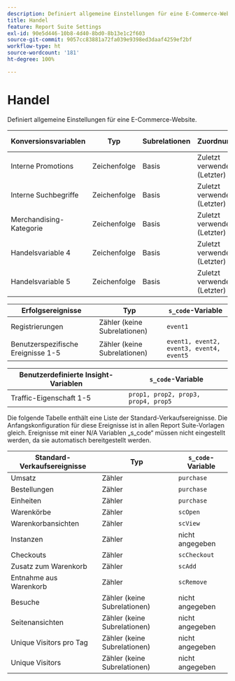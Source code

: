 ```yaml
---
description: Definiert allgemeine Einstellungen für eine E-Commerce-Website.
title: Handel
feature: Report Suite Settings
exl-id: 90e5d446-10b8-4d40-8bd0-8b13e1c2f603
source-git-commit: 9057cc83881a72fa039e9398ed3daaf4259ef2bf
workflow-type: ht
source-wordcount: '181'
ht-degree: 100%

---
```


# Handel

Definiert allgemeine Einstellungen für eine E-Commerce-Website.

| Konversionsvariablen | Typ | Subrelationen | Zuordnung | Gültigkeit | `s_code`-Variable |
|---|---|---|---|---|---|
| Interne Promotions | Zeichenfolge | Basis | Zuletzt verwendet (Letzter) | Besuch | `evar1` |
| Interne Suchbegriffe | Zeichenfolge | Basis | Zuletzt verwendet (Letzter) | Besuch | `evar2` |
| Merchandising-Kategorie | Zeichenfolge | Basis | Zuletzt verwendet (Letzter) | Besuch | `evar3` |
| Handelsvariable 4 | Zeichenfolge | Basis | Zuletzt verwendet (Letzter) | Besuch | `evar4` |
| Handelsvariable 5 | Zeichenfolge | Basis | Zuletzt verwendet (Letzter) | Besuch | `evar5` |

| Erfolgsereignisse | Typ | `s_code`-Variable |
|---|---|---|
| Registrierungen | Zähler (keine Subrelationen) | `event1` |
| Benutzerspezifische Ereignisse 1-5 | Zähler (keine Subrelationen) | `event1, event2, event3, event4, event5` |

| Benutzerdefinierte Insight-Variablen | `s_code`-Variable |
|---|---|
| Traffic-Eigenschaft 1-5 | `prop1, prop2, prop3, prop4, prop5` |

Die folgende Tabelle enthält eine Liste der Standard-Verkaufsereignisse. Die Anfangskonfiguration für diese Ereignisse ist in allen Report Suite-Vorlagen gleich. Ereignisse mit einer N/A Variablen „s_code“ müssen nicht eingestellt werden, da sie automatisch bereitgestellt werden.

| Standard-Verkaufsereignisse | Typ | `s_code`-Variable |
|---|---|---|
| Umsatz | Zähler | `purchase` |
| Bestellungen | Zähler | `purchase` |
| Einheiten | Zähler | `purchase` |
| Warenkörbe | Zähler | `scOpen` |
| Warenkorbansichten | Zähler | `scView` |
| Instanzen | Zähler | nicht angegeben |
| Checkouts | Zähler | `scCheckout` |
| Zusatz zum Warenkorb | Zähler | `scAdd` |
| Entnahme aus Warenkorb | Zähler | `scRemove` |
| Besuche | Zähler (keine Subrelationen) | nicht angegeben |
| Seitenansichten | Zähler (keine Subrelationen) | nicht angegeben |
| Unique Visitors pro Tag | Zähler (keine Subrelationen) | nicht angegeben |
| Unique Visitors | Zähler (keine Subrelationen) | nicht angegeben |
